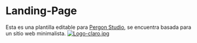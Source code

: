 # Landing-Page
Esta es una plantilla editable para [Pergon Studio](https://andersongb1007.github.io/PergonStudio/), se encuentra basada para un sitio web minimalista.
[![Logo-claro.jpg](https://i.postimg.cc/50dpprK7/Logo-claro.jpg)](https://postimg.cc/WD8M15vg)
